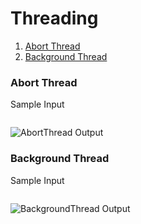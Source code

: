 # Threading

1.  [Abort Thread]()
2.  [Background Thread]()

### Abort Thread


Sample Input

```

```

![AbortThread Output](https://github.com/quintanillach/mssa-sample-portfolio/blob/master/images/AbortThread.PNG)

### Background Thread


Sample Input

```

```

![BackgroundThread Output](https://github.com/quintanillach/mssa-sample-portfolio/blob/master/images/BackgroundThread.PNG)